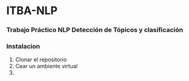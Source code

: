 # ITBA-NLP

### Trabajo Práctico NLP Detección de Tópicos y clasificación

### Instalacion
  1. Clonar el repositorio
  2. Cear un ambiente virtual
  3.  
